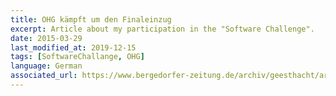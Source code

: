 ```yaml
---
title: OHG kämpft um den Finaleinzug
excerpt: Article about my participation in the "Software Challenge".
date: 2015-03-29
last_modified_at: 2019-12-15
tags: [SoftwareChallange, OHG]
language: German
associated_url: https://www.bergedorfer-zeitung.de/archiv/geesthacht/article205299105/OHG-kaempft-um-den-Finaleinzug.html
---
```

